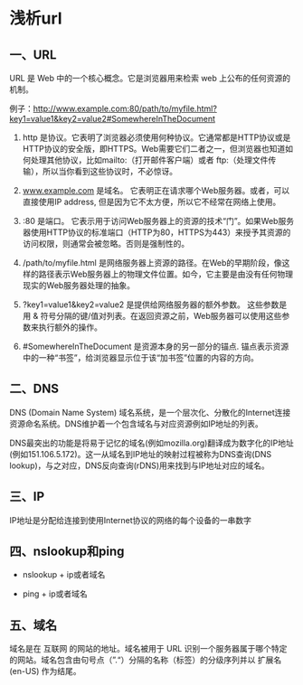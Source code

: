 # 浅析url

## 一、URL
URL 是 Web 中的一个核心概念。它是浏览器用来检索 web 上公布的任何资源的机制。

例子：http://www.example.com:80/path/to/myfile.html?key1=value1&key2=value2#SomewhereInTheDocument

1. http 是协议。它表明了浏览器必须使用何种协议。它通常都是HTTP协议或是HTTP协议的安全版，即HTTPS。Web需要它们二者之一，但浏览器也知道如何处理其他协议，比如mailto:（打开邮件客户端）或者 ftp:（处理文件传输），所以当你看到这些协议时，不必惊讶。
   
2. www.example.com 是域名。 它表明正在请求哪个Web服务器。或者，可以直接使用IP address, 但是因为它不太方便，所以它不经常在网络上使用。


3. :80 是端口。 它表示用于访问Web服务器上的资源的技术“门”。如果Web服务器使用HTTP协议的标准端口（HTTP为80，HTTPS为443）来授予其资源的访问权限，则通常会被忽略。否则是强制性的。


4. /path/to/myfile.html 是网络服务器上资源的路径。在Web的早期阶段，像这样的路径表示Web服务器上的物理文件位置。如今，它主要是由没有任何物理现实的Web服务器处理的抽象。


5. ?key1=value1&key2=value2 是提供给网络服务器的额外参数。 这些参数是用 & 符号分隔的键/值对列表。在返回资源之前，Web服务器可以使用这些参数来执行额外的操作。


6. #SomewhereInTheDocument 是资源本身的另一部分的锚点. 锚点表示资源中的一种“书签”，给浏览器显示位于该“加书签”位置的内容的方向。

## 二、DNS

DNS (Domain Name System) 域名系统，是一个层次化、分散化的Internet连接资源命名系统。DNS维护着一个包含域名与对应资源例如IP地址的列表。

DNS最突出的功能是将易于记忆的域名(例如mozilla.org)翻译成为数字化的IP地址(例如151.106.5.172)。这一从域名到IP地址的映射过程被称为DNS查询(DNS lookup)，与之对应，DNS反向查询(rDNS)用来找到与IP地址对应的域名。

## 三、IP

IP地址是分配给连接到使用Internet协议的网络的每个设备的一串数字

## 四、nslookup和ping

* nslookup + ip或者域名

* ping + ip或者域名

## 五、域名
域名是在 互联网 的网站的地址。域名被用于 URL 识别一个服务器属于哪个特定的网站。域名包含由句号点（”.“）分隔的名称（标签）的分级序列并以 扩展名 (en-US) 作为结尾。
